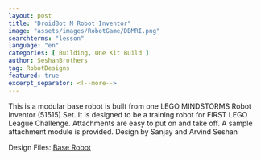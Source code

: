 ```yaml
---
layout: post
title: "DroidBot M Robot Inventor"
image: "assets/images/RobotGame/DBMRI.png"
searchterms: "lesson"
language: "en"
categories: [ Building, One Kit Build ]
author: SeshanBrothers
tag: RobotDesigns
featured: true
excerpt_separator: <!--more-->
---
```


This is a modular base robot is built from one LEGO MINDSTORMS Robot Inventor (51515) Set. It is designed to be a training robot for FIRST LEGO League Challenge. Attachments are easy to put on and take off. A sample attachment module is provided.
Design by Sanjay and Arvind Seshan

Design Files:
 <a href="/en/RobotGame/DroidBotMRobotInventor.pdf
 ">Base Robot</a>
